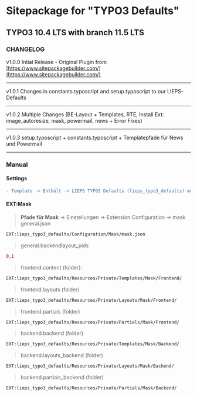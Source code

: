# Sitepackage for "TYPO3 Defaults"
## TYPO3 10.4 LTS with branch 11.5 LTS

### CHANGELOG

v1.0.0 Intial Release - Original Plugin from [https://www.sitepackagebuilder.com/](https://www.sitepackagebuilder.com/)
***
v1.0.1 Changes in constants.typoscript and setup.typoscript to our LIEPS-Defaults
***
v1.0.2 Multiple Changes (BE-Layout + Templates, RTE, Install Ext: image_autoresize, mask, powermail, news + Error Fixes)
***
v1.0.3 setup.typoscript + constants.typoscript + Templatepfade für News und Powermail  
  
      
***   
### Manual  
#### Settings
```diff
- Template -> Enthält -> LIEPS TYPO3 Defaults (lieps_typo3_defaults) muss letztes ausgewähltes Objekt sein!!
``` 
  
#### EXT:Mask
> **Pfade für Mask**  -> Einstellungen -> Extension Configuration -> mask  
> general.json
```diff
EXT:lieps_typo3_defaults/Configuration/Mask/mask.json
```  
> general.backendlayout_pids
```diff
0,1
``` 
> frontend.content (folder):  
```diff
EXT:lieps_typo3_defaults/Resources/Private/Templates/Mask/Frontend/
```  
> frontend.layouts (folder)
```diff
EXT:lieps_typo3_defaults/Resources/Private/Layouts/Mask/Frontend/
```  
> frontend.partials (folder)
```diff
EXT:lieps_typo3_defaults/Resources/Private/Partials/Mask/Frontend/
```  
> backend.backend (folder)
```diff
EXT:lieps_typo3_defaults/Resources/Private/Templates/Mask/Backend/
```  
> backend.layouts_backend (folder)
```diff
EXT:lieps_typo3_defaults/Resources/Private/Layouts/Mask/Backend/
```  
> backend.partials_backend (folder)
```diff
EXT:lieps_typo3_defaults/Resources/Private/Partials/Mask/Backend/
```  


